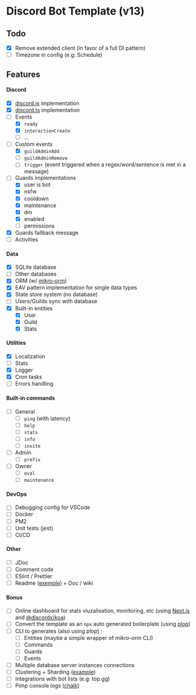 # Discord Bot Template (v13)

## Todo
- [x] Remove extended client (in favor of a full DI pattern)
- [ ] Timezone in config (e.g: Schedule)

## Features

#### Discord
- [x] [discord.js](https://github.com/discordjs/discord.js/) implementation
- [x] [discord.ts](https://github.com/oceanroleplay/discord.ts) implementation
- [ ] Events
    - [x] `ready`
    - [x] `interactionCreate`
    - [ ] ...
- [ ] Custom events
    - [x] `guildAdminAdd`
    - [ ] `guildAdminRemove`
    - [ ] `trigger` (event triggered when a regex/word/sentence is met in a message)
- [ ] Guards implementations
    - [x] user is bot
    - [x] nsfw
    - [x] cooldown
    - [x] maintenance
    - [x] dm
    - [x] enabled
    - [ ] permissions
- [x] Guards fallback message
- [ ] Activities

#### Data
- [x] SQLite database
- [ ] Other databases
- [x] ORM (w/ [mikro-orm](https://github.com/mikro-orm/mikro-orm))
- [x] EAV pattern implementation for single data types
- [x] State store system (no database)
- [ ] Users/Guilds sync with database
- [x] Built-in entities
    - [x] User
    - [x] Guild
    - [x] Stats

#### Utilities
- [x] Localization
- [ ] Stats
- [x] Logger
- [x] Cron tasks
- [ ] Errors handling

#### Built-in commands
- [ ] General
    - [ ] `ping` (with latency)
    - [ ] `help`
    - [ ] `stats`
    - [ ] `info`
    - [ ] `invite`
    
- [ ] Admin
    - [ ] `prefix`
- [ ] Owner
    - [ ] `eval`
    - [ ] `maintenance`

#### DevOps
- [ ] Debugging config for VSCode
- [ ] Docker
- [ ] PM2
- [ ] Unit tests (jest)
- [ ] CI/CD

#### Other
- [ ] JDoc
- [ ] Comment code
- [ ] ESlint / Prettier
- [ ] Readme ([exemple](https://github.com/cristianireyes/ds-bot-core)) + Doc / wiki 

#### Bonus
- [ ] Online dashboard for stats viuzalisation, monitoring, etc (using [Next.js](https://nextjs.org/) and [@discordx/koa](https://www.npmjs.com/package/@discordx/koa))
- [ ] Convert the template as an `npx` auto generated boilerplate (using [plop](https://github.com/plopjs/plop))
- [ ] CLI to generates (also using *plop*) :
    - [ ] Entities (maybe a simple wrapper of *mikro-orm* CLI)
    - [ ] Commands
    - [ ] Guards
    - [ ] Events
- [ ] Multiple database server instances connections
- [ ] Clustering + Sharding ([example](https://github.com/KevinNovak/Discord-Bot-TypeScript-Template#commands))
- [ ] Integrations with bot lists (e.g: top.gg)
- [ ] Pimp console logs ([chalk](https://github.com/chalk/chalk))